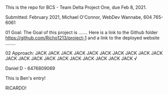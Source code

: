 This is the repo for BCS - Team Delta Project One, due Feb 8, 2021.

Submitted: February 2021, Michael O'Connor, WebDev Wannabe, 604 765-6061


01 Goal: The Goal of this project is ....... Here is a link to the Github folder https://github.com/Richo1213/project-1 and a link to the deployed website ........

02 Approach:
JACK JACK JACK JACK JACK JACK JACK JACK JACK JACK JACK JACK JACK JACK JACK JACK JACK JACK JACK JACK √

Daniel D - 6476809069

This is Ben's entry!

RICARDO!

